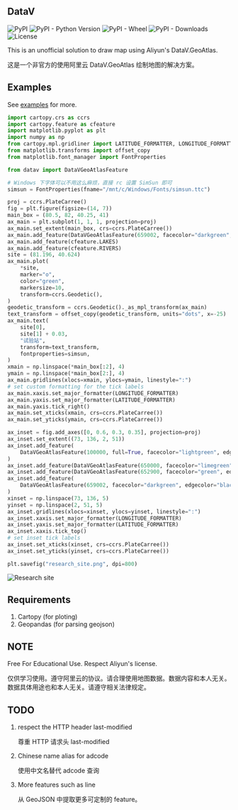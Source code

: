 DataV
-----
![PyPI](https://img.shields.io/pypi/v/datav)
![PyPI - Python Version](https://img.shields.io/pypi/pyversions/datav)
![PyPI - Wheel](https://img.shields.io/pypi/wheel/datav)
![PyPI - Downloads](https://img.shields.io/pypi/dm/datav)
![License](https://img.shields.io/github/license/tcztzy/datav)

This is an unofficial solution to draw map using Aliyun's DataV.GeoAtlas.

这是一个非官方的使用阿里云 DataV.GeoAtlas 绘制地图的解决方案。


## Examples

See [examples](examples) for more.

```python
import cartopy.crs as ccrs
import cartopy.feature as cfeature
import matplotlib.pyplot as plt
import numpy as np
from cartopy.mpl.gridliner import LATITUDE_FORMATTER, LONGITUDE_FORMATTER
from matplotlib.transforms import offset_copy
from matplotlib.font_manager import FontProperties

from datav import DataVGeoAtlasFeature

# Windows 下字体可以不用这么麻烦，直接 rc 设置 SimSun 即可
simsun = FontProperties(fname="/mnt/c/Windows/Fonts/simsun.ttc")

proj = ccrs.PlateCarree()
fig = plt.figure(figsize=(14, 7))
main_box = (80.5, 82, 40.25, 41)
ax_main = plt.subplot(1, 1, 1, projection=proj)
ax_main.set_extent(main_box, crs=ccrs.PlateCarree())
ax_main.add_feature(DataVGeoAtlasFeature(659002, facecolor="darkgreen", alpha=0.2))  # 阿拉尔
ax_main.add_feature(cfeature.LAKES)
ax_main.add_feature(cfeature.RIVERS)
site = (81.196, 40.624)
ax_main.plot(
    *site,
    marker="o",
    color="green",
    markersize=10,
    transform=ccrs.Geodetic(),
)
geodetic_transform = ccrs.Geodetic()._as_mpl_transform(ax_main)
text_transform = offset_copy(geodetic_transform, units="dots", x=-25)
ax_main.text(
    site[0],
    site[1] + 0.03,
    "试验站",
    transform=text_transform,
    fontproperties=simsun,
)
xmain = np.linspace(*main_box[:2], 4)
ymain = np.linspace(*main_box[2:], 4)
ax_main.gridlines(xlocs=xmain, ylocs=ymain, linestyle=":")
# set custom formatting for the tick labels
ax_main.xaxis.set_major_formatter(LONGITUDE_FORMATTER)
ax_main.yaxis.set_major_formatter(LATITUDE_FORMATTER)
ax_main.yaxis.tick_right()
ax_main.set_xticks(xmain, crs=ccrs.PlateCarree())
ax_main.set_yticks(ymain, crs=ccrs.PlateCarree())

ax_inset = fig.add_axes([0, 0.6, 0.3, 0.35], projection=proj)
ax_inset.set_extent((73, 136, 2, 51))
ax_inset.add_feature(
    DataVGeoAtlasFeature(100000, full=True, facecolor="lightgreen", edgecolor="gray")
)
ax_inset.add_feature(DataVGeoAtlasFeature(650000, facecolor="limegreen"))
ax_inset.add_feature(DataVGeoAtlasFeature(652900, facecolor="green", edgecolor="none"))
ax_inset.add_feature(
    DataVGeoAtlasFeature(659002, facecolor="darkgreen", edgecolor="black")
)
xinset = np.linspace(73, 136, 5)
yinset = np.linspace(2, 51, 5)
ax_inset.gridlines(xlocs=xinset, ylocs=yinset, linestyle=":")
ax_inset.xaxis.set_major_formatter(LONGITUDE_FORMATTER)
ax_inset.yaxis.set_major_formatter(LATITUDE_FORMATTER)
ax_inset.xaxis.tick_top()
# set inset tick labels
ax_inset.set_xticks(xinset, crs=ccrs.PlateCarree())
ax_inset.set_yticks(yinset, crs=ccrs.PlateCarree())

plt.savefig("research_site.png", dpi=800)
```

![Research site](research_site.png)

## Requirements

1. Cartopy (for ploting)
2. Geopandas (for parsing geojson)

## NOTE

Free For Educational Use. Respect Aliyun's license. 

仅供学习使用。遵守阿里云的协议。请合理使用地图数据。数据内容和本人无关。数据具体用途也和本人无关。请遵守相关法律规定。

## TODO

1. respect the HTTP header last-modified

   尊重 HTTP 请求头 last-modified

2. Chinese name alias for adcode

   使用中文名替代 adcode 查询

3. More features such as line

   从 GeoJSON 中提取更多可定制的 feature。
